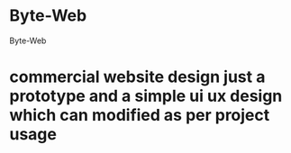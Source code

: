 # Byte-Web
Byte-Web
# commercial website design just a prototype and a simple ui ux design which can modified as per project usage
